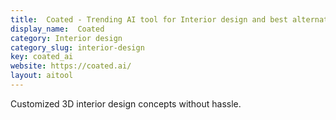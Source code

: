```yaml
---
title:  Coated - Trending AI tool for Interior design and best alternatives
display_name:  Coated
category: Interior design
category_slug: interior-design
key: coated_ai
website: https://coated.ai/
layout: aitool
---
```


Customized 3D interior design concepts without hassle.
